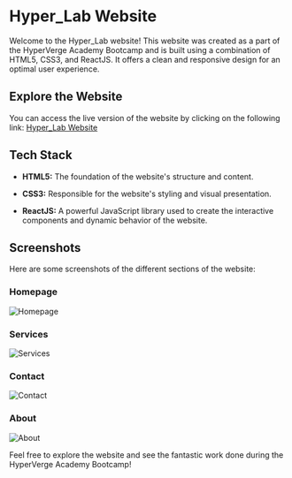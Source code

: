 # Hyper_Lab Website

Welcome to the Hyper_Lab website! This website was created as a part of the HyperVerge Academy Bootcamp and is built using a combination of HTML5, CSS3, and ReactJS. It offers a clean and responsive design for an optimal user experience.

## Explore the Website

You can access the live version of the website by clicking on the following link: [Hyper_Lab Website](https://i1s-rishabh.github.io/Hyper_Lab/)

## Tech Stack

- **HTML5:** The foundation of the website's structure and content.

- **CSS3:** Responsible for the website's styling and visual presentation.

- **ReactJS:** A powerful JavaScript library used to create the interactive components and dynamic behavior of the website.

## Screenshots

Here are some screenshots of the different sections of the website:

### Homepage
![Homepage](https://user-images.githubusercontent.com/43880492/121472162-6e934500-c9de-11eb-8c8d-fb4e948056f4.PNG)

### Services
![Services](https://user-images.githubusercontent.com/43880492/121472226-85d23280-c9de-11eb-88d7-41ef949eab6d.PNG)

### Contact 
![Contact](https://user-images.githubusercontent.com/43880492/121472277-97b3d580-c9de-11eb-81e3-d5ed43cc9c41.PNG)

### About
![About](https://user-images.githubusercontent.com/43880492/121472313-a3070100-c9de-11eb-9621-61665f975746.PNG)

Feel free to explore the website and see the fantastic work done during the HyperVerge Academy Bootcamp!
